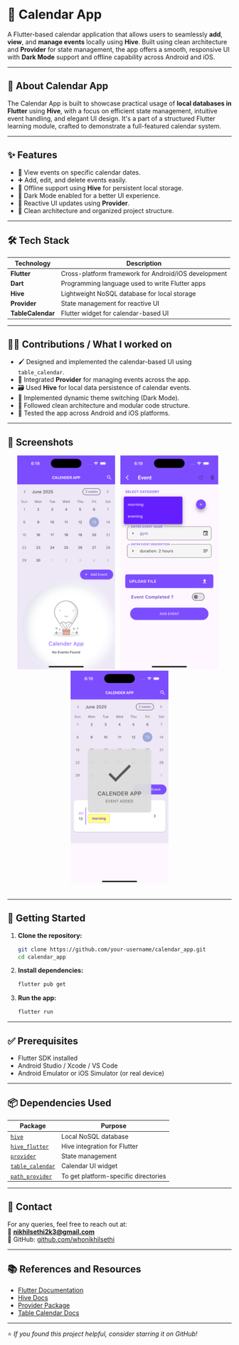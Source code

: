 # 📅 Calendar App

A Flutter-based calendar application that allows users to seamlessly **add**, **view**, and **manage events** locally using **Hive**. Built using clean architecture and **Provider** for state management, the app offers a smooth, responsive UI with **Dark Mode** support and offline capability across Android and iOS.

---

## 📘 About Calendar App

The Calendar App is built to showcase practical usage of **local databases in Flutter** using **Hive**, with a focus on efficient state management, intuitive event handling, and elegant UI design. It's a part of a structured Flutter learning module, crafted to demonstrate a full-featured calendar system.

---

## ✨ Features

- 📆 View events on specific calendar dates.
- ➕ Add, edit, and delete events easily.
- 💾 Offline support using **Hive** for persistent local storage.
- 🌙 Dark Mode enabled for a better UI experience.
- 🔄 Reactive UI updates using **Provider**.
- 📁 Clean architecture and organized project structure.

---

## 🛠️ Tech Stack

| Technology            | Description                                               |
|-----------------------|-----------------------------------------------------------|
| **Flutter**           | Cross-platform framework for Android/iOS development      |
| **Dart**              | Programming language used to write Flutter apps           |
| **Hive**              | Lightweight NoSQL database for local storage              |
| **Provider**          | State management for reactive UI                          |
| **TableCalendar**     | Flutter widget for calendar-based UI                      |

---

## 🧑‍💻 Contributions / What I worked on

- 🖌️ Designed and implemented the calendar-based UI using `table_calendar`.
- 🔄 Integrated **Provider** for managing events across the app.
- 🗃️ Used **Hive** for local data persistence of calendar events.
- 🌙 Implemented dynamic theme switching (Dark Mode).
- 🧱 Followed clean architecture and modular code structure.
- 📱 Tested the app across Android and iOS platforms.

---

## 📸 Screenshots

<p align="center">
  <img src="assets/ss1.png" width="220" /> &nbsp;
  <img src="assets/ss2.png" width="220" /> &nbsp;
  <img src="assets/ss3.png" width="220" /> <br><br>
 
</p>

---

## 🚀 Getting Started

1. **Clone the repository:**

    ```bash
    git clone https://github.com/your-username/calendar_app.git
    cd calendar_app
    ```

2. **Install dependencies:**

    ```bash
    flutter pub get
    ```

3. **Run the app:**

    ```bash
    flutter run
    ```

---

## ✅ Prerequisites

- Flutter SDK installed  
- Android Studio / Xcode / VS Code  
- Android Emulator or iOS Simulator (or real device)

---

## 📦 Dependencies Used

| Package                                | Purpose                                      |
|----------------------------------------|----------------------------------------------|
| [`hive`](https://pub.dev/packages/hive)                    | Local NoSQL database                         |
| [`hive_flutter`](https://pub.dev/packages/hive_flutter)    | Hive integration for Flutter                 |
| [`provider`](https://pub.dev/packages/provider)            | State management                             |
| [`table_calendar`](https://pub.dev/packages/table_calendar)| Calendar UI widget                           |
| [`path_provider`](https://pub.dev/packages/path_provider)  | To get platform-specific directories          |

---

## 📧 Contact

For any queries, feel free to reach out at:  
📩 **nikhilsethi2k3@gmail.com**  
🔗 GitHub: [github.com/whonikhilsethi](https://github.com/whonikhilsethi)

---

## 📚 References and Resources

- [Flutter Documentation](https://docs.flutter.dev/)
- [Hive Docs](https://docs.hivedb.dev/)
- [Provider Package](https://pub.dev/packages/provider)
- [Table Calendar Docs](https://pub.dev/packages/table_calendar)

---

⭐ *If you found this project helpful, consider starring it on GitHub!*
